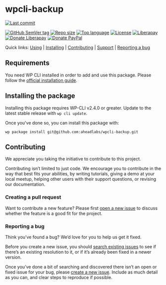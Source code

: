 # wpcli-backup

[![Last commit](https://img.shields.io/github/last-commit/aheadlabs/wpcli-backup)](https://github.com/aheadlabs/wpcli-backup/commits/)
<!--[![Build status](https://img.shields.io/azure-devops/build/aheadlabs/DevOps-toolset/6)](https://dev.azure.com/aheadlabs/DevOps-toolset/_build?definitionId=6&_a=summary)
[![Release](https://img.shields.io/azure-devops/release/aheadlabs/1485b494-712b-4941-9b9a-d177484d1727/1/1)](https://dev.azure.com/aheadlabs/DevOps-toolset/_release?_a=releases&view=mine&definitionId=1)-->
[![GitHub SemVer tag](https://img.shields.io/github/v/tag/aheadlabs/wpcli-backup)](https://github.com/aheadlabs/wpcli-backup/tags)
[![Repo size](https://img.shields.io/github/repo-size/aheadlabs/wpcli-backup)](https://github.com/aheadlabs/wpcli-backup)
[![Top language](https://img.shields.io/github/languages/top/aheadlabs/wpcli-backup)](https://github.com/aheadlabs/wpcli-backup)
[![License](https://img.shields.io/github/license/aheadlabs/wpcli-backup)](https://github.com/aheadlabs/wpcli-backup/blob/master/LICENSE)
[![Liberapay](https://img.shields.io/liberapay/receives/ahead-labs?logo=liberapay)](https://es.liberapay.com/ahead-labs/)
[![Donate Liberapay](https://img.shields.io/badge/donate-Liberapay-yellow)](https://liberapay.com/ahead-labs/donate)
[![Donate PayPal](https://img.shields.io/badge/donate-PayPal-yellow.svg)](https://www.paypal.me/aheadlabs)

Quick links: [Using](#requirements) | [Installing](#installing-the-package) | [Contributing](#contributing) | [Support](#creating-a-pull-request) | [Reporting a bug](#reporting-a-bug)

## Requirements
You need WP CLI installed in order to add and use this package. Please follow the [official installation guide](https://make.wordpress.org/cli/handbook/guides/installing/).

## Installing the package

Installing this package requires WP-CLI v2.4.0 or greater. Update to the latest stable release with `wp cli update`.

Once you've done so, you can install this package with:

    wp package install git@github.com:aheadlabs/wpcli-backup.git

## Contributing

We appreciate you taking the initiative to contribute to this project.

Contributing isn’t limited to just code. We encourage you to contribute in the way that best fits your abilities, by writing tutorials, giving a demo at your local meetup, helping other users with their support questions, or revising our documentation.

### Creating a pull request

Want to contribute a new feature? Please first [open a new issue](https://github.com/aheadlabs/wpcli-backup/issues/new) to discuss whether the feature is a good fit for the project.

### Reporting a bug

Think you’ve found a bug? We’d love for you to help us get it fixed.

Before you create a new issue, you should [search existing issues](https://github.com/aheadlabs/wpcli-backup/issues?q=label%3Abug%20) to see if there’s an existing resolution to it, or if it’s already been fixed in a newer version.

Once you’ve done a bit of searching and discovered there isn’t an open or fixed issue for your bug, please [create a new issue](https://github.com/aheadlabs/wpcli-backup/issues/new). Include as much detail as you can, and clear steps to reproduce if possible.
